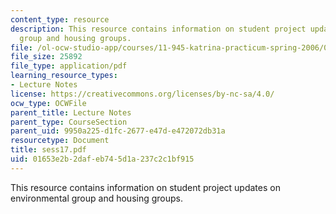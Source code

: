 ```yaml
---
content_type: resource
description: This resource contains information on student project updates on environmental
  group and housing groups.
file: /ol-ocw-studio-app/courses/11-945-katrina-practicum-spring-2006/01653e2b2dafeb745d1a237c2c1bf915_sess17.pdf
file_size: 25892
file_type: application/pdf
learning_resource_types:
- Lecture Notes
license: https://creativecommons.org/licenses/by-nc-sa/4.0/
ocw_type: OCWFile
parent_title: Lecture Notes
parent_type: CourseSection
parent_uid: 9950a225-d1fc-2677-e47d-e472072db31a
resourcetype: Document
title: sess17.pdf
uid: 01653e2b-2daf-eb74-5d1a-237c2c1bf915
---
```

This resource contains information on student project updates on environmental group and housing groups.